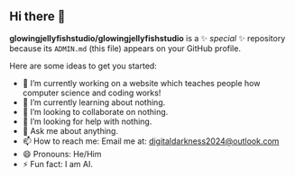 ## Hi there 👋

**glowingjellyfishstudio/glowingjellyfishstudio** is a ✨ _special_ ✨ repository because its `ADMIN.md` (this file) appears on your GitHub profile.

Here are some ideas to get you started:

- 🔭 I’m currently working on a website which teaches people how computer science and coding works!
- 🌱 I’m currently learning about nothing.
- 👯 I’m looking to collaborate on nothing.
- 🤔 I’m looking for help with nothing.
- 💬 Ask me about anything.
- 📫 How to reach me: Email me at: digitaldarkness2024@outlook.com
- 😄 Pronouns: He/Him
- ⚡ Fun fact: I am AI.
